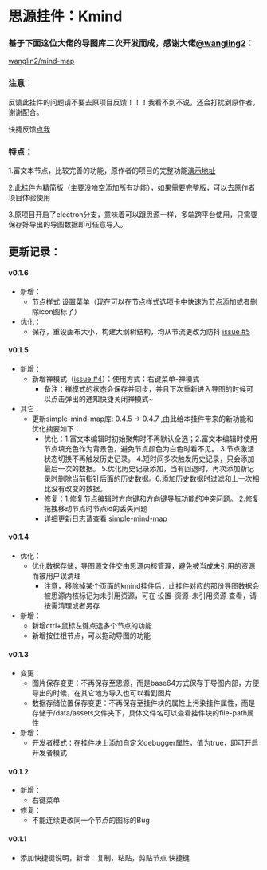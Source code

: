 # 思源挂件：Kmind


### 基于下面这位大佬的导图库二次开发而成，感谢大佬[@wangling2](https://github.com/wanglin2)：

[wanglin2/mind-map](https://github.com/wanglin2/mind-map)

### 注意：
反馈此挂件的问题请不要去原项目反馈！！！我看不到不说，还会打扰到原作者，谢谢配合。

快捷反馈[点我](https://github.com/suka233/siyuan-Kmind/issues)

### 特点：

1.富文本节点，比较完善的功能，原作者的项目的完整功能[演示地址](https://wanglin2.github.io/mind-map/#/)

2.此挂件为精简版（主要没啥空添加所有功能），如果需要完整版，可以去原作者项目体验使用

3.原项目开启了electron分支，意味着可以跟思源一样，多端跨平台使用，只需要保存好导出的导图数据即可任意导入。

## 更新记录：

#### v0.1.6
- 新增：
  - 节点样式 设置菜单（现在可以在节点样式选项卡中快速为节点添加或者删除icon图标了）
- 优化：
  - 保存，重设画布大小，构建大纲树结构，均从节流更改为防抖 [issue #5](https://github.com/suka233/siyuan-Kmind/issues/5)

#### v0.1.5
- 新增：
  - 新增禅模式（[issue #4](https://github.com/suka233/siyuan-Kmind/issues/4)）：使用方式：右键菜单-禅模式
    - 备注：禅模式的状态会保存并同步，并且下次重新进入导图的时候可以点击弹出的通知快捷关闭禅模式~
- 其它：
  - 更新simple-mind-map库: 0.4.5 -> 0.4.7 ,由此给本挂件带来的新功能和优化摘要如下：
    - 优化：1.富文本编辑时初始聚焦时不再默认全选；2.富文本编辑时使用节点填充色作为背景色，避免节点颜色为白色时看不见。 3.节点激活状态切换不再触发历史记录。 4.短时间多次触发历史记录，只会添加最后一次的数据。 5.优化历史记录添加，当有回退时，再次添加新记录时删除当前指针后面的历史数据。6.添加历史数据时过滤和上一次相比没有改变的数据。
    - 修复：1.修复节点编辑时方向键和方向键导航功能的冲突问题。 2.修复拖拽移动节点时节点id的丢失问题
    - 详细更新日志请查看 [simple-mind-map](https://wanglin2.github.io/mind-map/#/doc/zh/changelog)
#### v0.1.4
- 优化：
  - 优化数据存储，导图源文件交由思源内核管理，避免被当成未引用的资源而被用户误清理
    - 注意，移除掉某个页面的kmind挂件后，此挂件对应的那份导图数据会被思源内核标记为未引用资源，可在 设置-资源-未引用资源 查看，请按需清理或者另存
- 新增：
  - 新增ctrl+鼠标左键点选多个节点的功能
  - 新增按住根节点，可以拖动导图的功能
#### v0.1.3
- 变更：
  - 图片保存变更：不再保存至思源，而是base64方式保存于导图内部，方便导出的时候，在其它地方导入也可以看到图片
  - 数据存储位置保存变更：不再保存至挂件块的属性上污染挂件属性，而是存储于/data/assets文件夹下，具体文件名可以查看挂件块的file-path属性
- 新增：
  - 开发者模式：在挂件块上添加自定义debugger属性，值为true，即可开启开发者模式

#### v0.1.2
- 新增：
  - 右键菜单
- 修复：
  - 不能连续更改同一个节点的图标的Bug

#### v0.1.1
- 添加快捷键说明，新增：复制，粘贴，剪贴节点 快捷键

